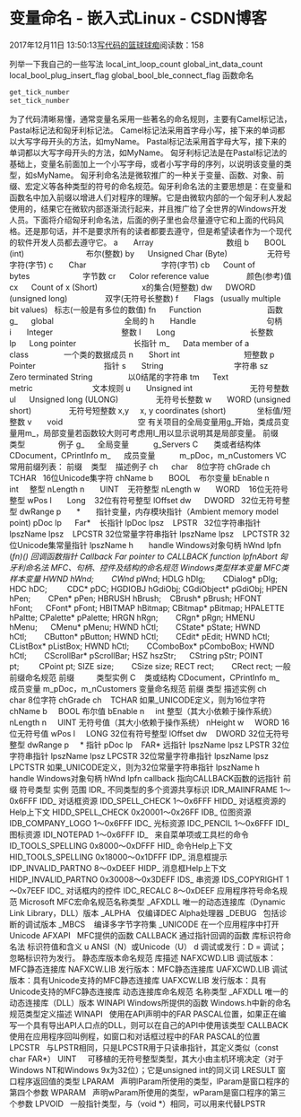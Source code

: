 
# 变量命名 - 嵌入式Linux - CSDN博客

2017年12月11日 13:50:13[写代码的篮球球痴](https://me.csdn.net/weiqifa0)阅读数：158


列举一下我自己的一些写法
local_int_loop_count
global_int_data_count
local_bool_plug_insert_flag
global_bool_ble_connect_flag
函数命名
```python
get_tick_number
set_tick_number
```




为了代码清晰易懂，通常变量名采用一些著名的命名规则，主要有Camel标记法，Pastal标记法和匈牙利标记法。
Camel标记法采用首字母小写，接下来的单词都以大写字母开头的方法，如myName。
Pastal标记法采用首字母大写，接下来的单词都以大写字母开头的方法，如MyName。
匈牙利标记法是在Pastal标记法的基础上，变量名前面加上一个小写字母，或者小写字母的序列，以说明该变量的类型，如sMyName。
匈牙利命名法是微软推广的一种关于变量、函数、对象、前缀、宏定义等各种类型的符号的命名规范。匈牙利命名法的主要思想是：在变量和函数名中加入前缀以增进人们对程序的理解。它是由微软内部的一个匈牙利人发起使用的，结果它在微软内部逐渐流行起来，并且推广给了全世界的Windows开发人员。下面将介绍匈牙利命名法，后面的例子里也会尽量遵守它和上面的代码风格。还是那句话，并不是要求所有的读者都要去遵守，但是希望读者作为一个现代的软件开发人员都去遵守它。
a       Array                                 数组
b       BOOL (int)                            布尔(整数)
by      Unsigned Char (Byte)                  无符号字符(字节)
c       Char                                  字符(字节)
cb      Count of bytes                        字节数
cr      Color reference value                 颜色(参考)值
cx      Count of x (Short)                    x的集合(短整数)
dw      DWORD   (unsigned long)                 双字(无符号长整数)
f       Flags   (usually multiple bit values)   标志(一般是有多位的数值)
fn      Function                              函数
g_      global                                全局的
h       Handle                                句柄
i       Integer                               整数
l       Long                                  长整数
lp      Long pointer                          长指针
m_      Data member of a class                一个类的数据成员
n       Short int                             短整数
p       Pointer                               指针
s       String                                字符串
sz      Zero terminated String                以0结尾的字符串
tm      Text metric                           文本规则
u       Unsigned int                          无符号整数
ul      Unsigned long (ULONG)                 无符号长整数
w       WORD (unsigned short)                 无符号短整数
x,y     x, y coordinates (short)              坐标值/短整数
v       void                                  空
有关项目的全局变量用g_开始，类成员变量用m_，局部变量若函数较大则可考虑用l_用以显示说明其是局部变量。
前缀    类型               例子
g_      全局变量           g_Servers
C       类或者结构体       CDocument，CPrintInfo
m_      成员变量           m_pDoc，m_nCustomers
VC常用前缀列表：
前缀    类型    描述例子
ch      char    8位字符 chGrade
ch      TCHAR   16位Unicode集字符 chName
b       BOOL    布尔变量 bEnable
n       int     整型 nLength
n       UINT    无符整型 nLength
w       WORD    16位无符号整型 wPos
l       Long    32位有符号整型 lOffset
dw      DWORD   32位无符号整型 dwRange
p       *       指针变量，内存模块指针（Ambient memory model point) pDoc
lp      Far*    长指针 lpDoc
lpsz    LPSTR   32位字符串指针 lpszName
lpsz    LPCSTR 32位常量字符串指针 lpszName
lpsz    LPCTSTR 32位Unicode集常量指针 lpszName
h       handle Windows对象句柄 hWnd
lpfn    (*fn)() 回调函数指针 Callback Far pointer to CALLBACK function lpfnAbort
匈牙利命名法
MFC、句柄、控件及结构的命名规范 Windows类型样本变量 MFC类样本变量
HWND hWnd;        CWnd* pWnd;
HDLG hDlg;        CDialog* pDlg;
HDC hDC;         CDC* pDC;
HGDIOBJ hGdiObj; CGdiObject* pGdiObj;
HPEN hPen;        CPen* pPen;
HBRUSH hBrush;    CBrush* pBrush;
HFONT hFont;      CFont* pFont;
HBITMAP hBitmap; CBitmap* pBitmap;
HPALETTE hPaltte; CPalette* pPalette;
HRGN hRgn;        CRgn* pRgn;
HMENU hMenu;      CMenu* pMenu;
HWND hCtl;        CState* pState;
HWND hCtl;        CButton* pButton;
HWND hCtl;        CEdit* pEdit;
HWND hCtl;        CListBox* pListBox;
HWND hCtl;        CComboBox* pComboBox;
HWND hCtl;        CScrollBar* pScrollBar;
HSZ hszStr;      CString pStr;
POINT pt;         CPoint pt;
SIZE size;        CSize size;
RECT rect;        CRect rect;
一般前缀命名规范
前缀          类型实例
C    类或结构 CDocument，CPrintInfo
m_   成员变量 m_pDoc，m_nCustomers
变量命名规范
前缀 类型 描述实例
ch    char 8位字符 chGrade
ch    TCHAR 如果_UNICODE定义，则为16位字符 chName
b     BOOL 布尔值 bEnable
n     int 整型（其大小依赖于操作系统） nLength
n     UINT 无符号值（其大小依赖于操作系统） nHeight
w     WORD 16位无符号值 wPos
l     LONG 32位有符号整型 lOffset
dw    DWORD 32位无符号整型 dwRange
p     * 指针 pDoc
lp    FAR* 远指针 lpszName
lpsz LPSTR 32位字符串指针 lpszName
lpsz LPCSTR 32位常量字符串指针 lpszName
lpsz LPCTSTR 如果_UNICODE定义，则为32位常量字符串指针 lpszName
h     handle Windows对象句柄 hWnd
lpfn callback 指向CALLBACK函数的远指针
前缀 符号类型 实例 范围
IDR_ 不同类型的多个资源共享标识 IDR_MAIINFRAME 1～0x6FFF
IDD_ 对话框资源 IDD_SPELL_CHECK 1～0x6FFF
HIDD_ 对话框资源的Help上下文 HIDD_SPELL_CHECK 0x20001～0x26FF
IDB_ 位图资源 IDB_COMPANY_LOGO 1～0x6FFF
IDC_ 光标资源 IDC_PENCIL 1～0x6FFF
IDI_ 图标资源 IDI_NOTEPAD 1～0x6FFF
ID_   来自菜单项或工具栏的命令 ID_TOOLS_SPELLING 0x8000～0xDFFF
HID_ 命令Help上下文 HID_TOOLS_SPELLING 0x18000～0x1DFFF
IDP_ 消息框提示 IDP_INVALID_PARTNO 8～0xDEEF
HIDP_ 消息框Help上下文 HIDP_INVALID_PARTNO 0x30008～0x3DEFF
IDS_ 串资源 IDS_COPYRIGHT 1～0x7EEF
IDC_ 对话框内的控件 IDC_RECALC 8～0xDEEF
应用程序符号命名规范
Microsoft MFC宏命名规范名称类型
_AFXDLL 唯一的动态连接库（Dynamic Link Library，DLL）版本
_ALPHA   仅编译DEC Alpha处理器
_DEBUG   包括诊断的调试版本
_MBCS    编译多字节字符集
_UNICODE 在一个应用程序中打开Unicode
AFXAPI   MFC提供的函数
CALLBACK 通过指针回调的函数
库标识符命名法 标识符值和含义
u ANSI（N）或Unicode（U）
d 调试或发行：D = 调试；忽略标识符为发行。
静态库版本命名规范 库描述
NAFXCWD.LIB 调试版本：MFC静态连接库
NAFXCW.LIB 发行版本：MFC静态连接库
UAFXCWD.LIB 调试版本：具有Unicode支持的MFC静态连接库
UAFXCW.LIB 发行版本：具有Unicode支持的MFC静态连接库
动态连接库命名规范 名称类型
_AFXDLL 唯一的动态连接库（DLL）版本
WINAPI Windows所提供的函数
Windows.h中新的命名规范类型定义描述
WINAPI   使用在API声明中的FAR PASCAL位置，如果正在编写一个具有导出API人口点的DLL，则可以在自己的API中使用该类型
CALLBACK 使用在应用程序回叫例程，如窗口和对话框过程中的FAR PASCAL的位置
LPCSTR   与LPSTR相同，只是LPCSTR用于只读串指针，其定义类似（const char FAR*）
UINT     可移植的无符号整型类型，其大小由主机环境决定（对于Windows NT和Windows 9x为32位）；它是unsigned int的同义词
LRESULT 窗口程序返回值的类型
LPARAM   声明lParam所使用的类型，lParam是窗口程序的第四个参数
WPARAM   声明wParam所使用的类型，wParam是窗口程序的第三个参数
LPVOID   一般指针类型，与（void *）相同，可以用来代替LPSTR

